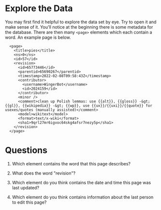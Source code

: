 # Explore the Data

You may first find it helpful to explore the data set by eye. Try to open it and make sense of it. You'll notice at the beginning there is some metadata for the database. There are then many `<page>` elements which each contain a word. An example page is below. 

```
  <page>
    <title>pies</title>
    <ns>0</ns>
    <id>57</id>
    <revision>
      <id>65773446</id>
      <parentid>65690267</parentid>
      <timestamp>2022-02-08T09:58:43Z</timestamp>
      <contributor>
        <username>WingerBot</username>
        <id>2024159</id>
      </contributor>
      <minor />
      <comment>clean up Polish lemmas: use {{alt}}, {{gloss}} -&gt; {{gl}}, {{wikipedia}} -&gt; {{wp}}, use {{ux}}/{{uxi}}/{{quote}} for usexes/quotes (manually assisted)</comment>
      <model>wikitext</model>
      <format>text/x-wiki</format>
      <sha1>9qrl27mr6igvoc64skg4afsr7nezy5p</sha1>
    </revision>
  </page>
```


# Questions

1) Which element contains the word that this page describes?

2) What does the word "revision"?

3) Which element do you think contains the date and time this page was last updated?

4) Which element do you think contains information about the last person to edit this page?
